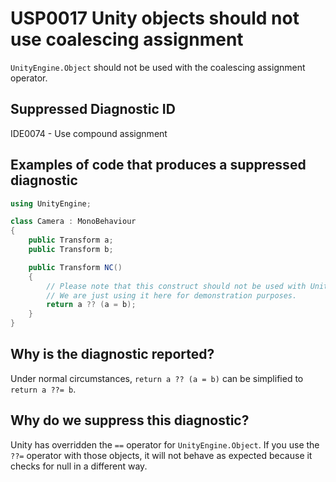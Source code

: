 # USP0017 Unity objects should not use coalescing assignment

`UnityEngine.Object` should not be used with the coalescing assignment operator.

## Suppressed Diagnostic ID

IDE0074 - Use compound assignment

## Examples of code that produces a suppressed diagnostic
```csharp
using UnityEngine;

class Camera : MonoBehaviour
{
    public Transform a;
    public Transform b;

    public Transform NC()
    {
        // Please note that this construct should not be used with Unity objects either, and will trigger a diagnostic.
        // We are just using it here for demonstration purposes.
        return a ?? (a = b);
    }
}
```

## Why is the diagnostic reported?

Under normal circumstances, `return a ?? (a = b)` can be simplified to `return a ??= b`.

## Why do we suppress this diagnostic?

Unity has overridden the `==` operator for `UnityEngine.Object`. If you use the `??=` operator with those objects, it will not behave as expected because it checks for null in a different way.

